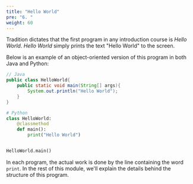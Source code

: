 ```yaml
---
title: "Hello World"
pre: "6. "
weight: 60
---
```


Tradition dictates that the first program in any introduction course is _Hello World_. _Hello World_ simply prints the text "Hello World" to the screen.

Below is an example of an object-oriented version of this program in both Java and Python:

```java
// Java
public class HelloWorld{
    public static void main(String[] args){
        System.out.println("Hello World");
    }
}
```

```python
# Python
class HelloWorld:
    @classmethod
    def main():
        print("Hello World")


HelloWorld.main()
```

In each program, the actual work is done by the line containing the word `print`. In the rest of this module, we'll explain the details behind the structure of this program.


